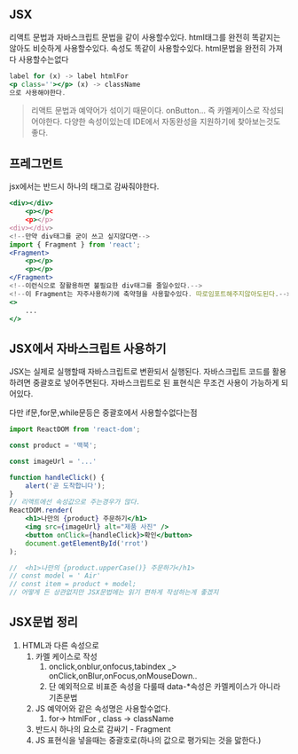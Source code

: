 
## JSX
리액트 문법과 자바스크립트 문법을 같이 사용할수있다.
html태그를 완전히 똑같지는 않아도 비슷하게 사용할수있다. 속성도 똑같이 사용할수있다.
html문법을 완전히 가져다 사용할수는없다
```jsx
label for (x) -> label htmlFor
<p class=''></p> (x) -> className
으로 사용해야한다.
```
> 리액트 문법과 예약어가 섞이기 때문이다.
> onButton... 즉 카멜케이스로 작성되어야한다.
> 다양한 속성이있는데 IDE에서 자동완성을 지원하기에 찾아보는것도 좋다.

## 프레그먼트
jsx에서는 반드시 하나의 태그로 감싸줘야한다.
```jsx
<div></div>
	<p></p<
	<p></p>
<div></div>
<!--만약 div태그를 굳이 쓰고 싶지않다면-->
import { Fragment } from 'react';
<Fragment>
	<p></p>
	<p></p>
</Fragment>
<!--이런식으로 잘활용하면 불필요한 div태그를 줄일수있다.-->
<!--이 Fragment는 자주사용하기에 축약형을 사용할수있다. 따로임포트해주지않아도된다.-->
<>
	...
</>

```

## JSX에서 자바스크립트 사용하기
JSX는 실제로 실행할때 자바스크립트로 변환되서 실행된다.
자바스크립트 코드를 활용하려면 중괄호로 넣어주면된다.
자바스크립트로 된 표현식은 무조건 사용이 가능하게 되어있다.

다만 if문,for문,while문등은 중괄호에서 사용할수없다는점
```jsx
import ReactDOM from 'react-dom';

const product = '맥북';

const imageUrl = '...'

function handleClick() {
	alert('곧 도착합니다');
}
// 리액트에선 속성값으로 주는경우가 많다.
ReactDOM.render(
	<h1>나만의 {product} 주문하기</h1>
	<img src={imageUrl} alt="제품 사진" />
	<button onClick={handleClick}>확인</button>
	document.getElementById('rrot')
);

// 	<h1>나만의 {product.upperCase()} 주문하기</h1>
// const model = ' Air'
// const item = product + model;
// 어떻게 든 상관없지만 JSX문법에는 읽기 편하게 작성하는게 좋겠지
```

## JSX문법 정리
1. HTML과 다른 속성으로
	1. 카멜 케이스로 작성
		1. onclick,onblur,onfocus,tabindex _> onClick,onBlur,onFocus,onMouseDown..
		2. 단 예외적으로 비표준 속성을 다룰때 data-*속성은 카멜케이스가 아니라 기존문법
	2. JS 예약어와 같은 속성명은 사용할수없다.
		1. for-> htmlFor , class -> className
	3. 반드시 하나의 요소로 감싸기 - Fragment
	4. JS 표현식을 넣을때는 중괄호로(하나의 값으로 평가되는 것을 맗한다.)